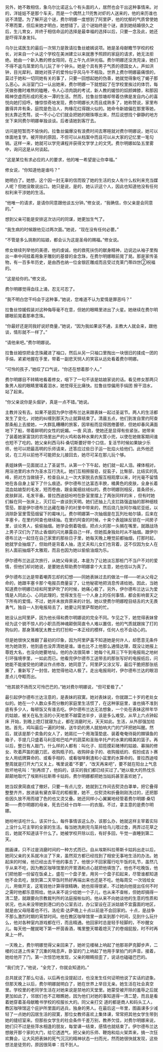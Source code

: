 <p> 另外，她不敢相信，象乌尔比诺这么个有头面的人，居然也会干出这种事情来。对的，洋娃娃不是那个车夫，而是一个偶然上11兜售对虾的人送来的，他的来历谁也说不清楚。为了解开这个谜，费尔明娜一度想到了阿里萨，他的忧郁的气质曾使她不寒而栗，但后来她才明白，她想错了。这个谜始终是个谜，直到她结婚很久之后，生儿育女，并终于相信命运的选择是最幸福的选择以后，只要一念及此，她还是吓得浑身发抖。</p>
<p> 乌尔比诺医生的最后一次努力是敦请拉鲁丝媲嫣说项。她是圣母献瞻节学校的校长，对来自一个从这个学校在美洲建立以来就惠予照顾的家庭的请求，她无法拒绝。她由一个新入教的修女陪同，在上午九点钟光临。费尔明娜还没洗完澡，她们不得不返鸟笼里的鸟儿玩了半个钟头。她是个具有男子气质的德国女人，声如洪钟，目光犀利，跟她对孩子的爱怜似乎风马牛不相及。世界上费尔明娜最痛恨的，莫过于她和一切同她有关的事了，只要一回想起她的伪善，她就觉得象吃了蝎子那么恶心。从浴室门口一认出她来，费尔明娜一下就想起了在学校里挨过的体罚，每天做弥撒时难熬的瞌睡，令人心凉肉跳的考试，新人教的媛惊的奴颜婢膝，和那因精神空虚而形成的死水一潭的生活。然而，拉鲁丝惊塘却带着仿佛是发自内心的喜悦向她打招呼。慷惊惊奇地发现，费尔明娜长大而且成熟多了，她称赞说，家里布置得井井有条，庭院是色治人，拘椽花红得跟火似的。她命令新娘偏在那里等她，别太靠近秃骛，说一不小心它们就会把她的眼珠啄出来，然后说想找个僻静的地方坐下来同费尔明娜单独谈谈。后者请她到客厅去。</p>
<p> 访问是短暂而不愉快的。拉鲁丝偏爆没有浪费时间去寒暄就对费尔明娜说，她可以体面地复学。被开除的原因，不但可以从档案中而且可以从大家的记忆里一笔勾销。这样一来，她就可以学完课程并获得文学学上的文凭。费尔明娜如坠五里雾中，询问这是从何谈起。</p>
<p> “这是某位有求必应的人的要求，他的唯一希望是让你幸福。”</p>
<p> 修女说，“你知道他是谁吗？”</p>
<p> 她明白了。她想，这个因一封无辜的信而毁了她的生活的女人有什么权利来充当媒人呢？但她没敢说出口。她只是说，是的，她认识这个人，因此也知道他没有任何权利来干涉她的生活。</p>
<p> “他唯一的请求，是请你同意跟他谈五分钟。”修女说，“我确信，你父亲是会同意的。”</p>
<p> 想到父亲可能是安排这次访问的同谋，她更加生气了。</p>
<p> “我生病的时候跟他见过两次面。”她说，“现在没有任何必要。”</p>
<p> “不管是多么挑剔的姑娘，都会认为这是圣母的赐福。”修女说。</p>
<p> 修女继续列举他的美德，他的虔诚，他的救死扶伤的献身精神，边说边从袖子里掏出一串中间挂着用象牙雕刻的基督的金念珠，在费尔明娜眼前晃了晃。那是家传圣物，有一百多年历史，是由西也纳一位金银匠雕成而且受过克莱门蒂四世②祝福的。</p>
<p> “这是给你的。”修文说。</p>
<p> 费尔明娜觉得血往上涌，忍无可忍了。</p>
<p> “我不明白您干吗会于这种事，”她说，您难道不认为爱情是罪恶吗？”</p>
<p> 拉鲁丝惊媛假装对这种侮辱毫不在意，但她的眼睛里进出了火星。她继续在费尔明娜眼前晃着那串念珠。</p>
<p> “你最好还是同我好说好商量，”她说，“因为我如果说不通，主教大人就会来，跟他谈，情形就不一样了。”</p>
<p> “请他来吧。”费尔明娜说。</p>
<p> 拉鲁丝姆惊把金念珠藏进了袖口，然后从另一只袖口里掏出一块很旧的揉成一团的手绢，紧紧地握在手里，带着一副悲天悯人的笑容从远处看着费尔明娜。</p>
<p> “可怜的孩子，”她叹了口气说，“你还在想着那个人。”</p>
<p> 费尔明娜目不转睛地看着修女，咽下了一句不该是姑娘家说的话。看见修女那两只象男人般的眼睛里噙着泪水，她觉得无比痛快。拉鲁丝惊偏用手绢团 擦干泪水，站了起来。</p>
<p> “你父亲说你是头倔驴，真是一点不错。”她说。</p>
<p> 主教并没有去。如果不是因为伊尔德布兰达来跟表妹一起过圣诞节。两人的生活都发生了变化，对她的纠缠到那天为止就算结束了。清晨五点，他们到发自里约阿查那条船上去接她，一大群乱糟糟的旅客，因旱船而显得困倦萎顿，但她却春风满面地下了船，带着鲜明的女性的妩媚。一夜 风浪，使她还是显得有些紧张。她带来了装着她家富饶的农场里出产的火鸡和各种水果的大筐小兜，以使在她做客期间谁也短不了吃的。她父亲利西马科·桑切斯要好带个口信，复活节时候如果缺少乐师，他可以把最高明的乐师请来，还答应过些日子运一批焰火给他们。此外他还说，在三月以前他不可能把女儿接回去，她尽可呆在那儿玩个够。</p>
<p> 表姐妹俩一见面就过上了圣诞节。从第一个下午起，她们就一起人泪。裸体相对，用浴池里的水作为圣水互行洗礼。她们互相擦服皂，捉虱子，比臀部，比结实的乳峰，把对方当做镜子，检查自从上一次大家脱去衣服互相观摩以来，时光毫不留情地在各自身上留下了什么痕迹。伊尔德布兰达富态丰腴，橘黄色的皮肤，全身长着混血姑娘型的毛发，短而卷曲，跟金属细丝绒似的。费尔明娜则相反，苗条颀长，皮肤鲜润，毛发平垂。普拉西迪妞吩咐在卧室里摆上了两张同样的床 ，但有时她们躲在同一张床上，灭灯后一直谈到天明。她们还抽上几支拦路强盗抽的那种细枝雪茄，那是伊尔德布兰达藏在箱子的衬里中带来的，然后烧几张阿尔梅尼亚纸，以消除卧室里雪茄烟留下的霉味儿。费尔明娜第一次抽烟是在瓦列杜帕尔镇，后来在丰塞卡，在里约阿查也继续抽。在里约阿查的时候，十来个表姐妹反锁在一间房子里，谈论男人，偷偷抽烟。她学会倒着吸烟，把点火的那一头搁在嘴里，就跟战场上男子汉们为了防止香烟的闪光暴露自己一样，但她孤身独处时从不抽烟。跟伊尔德布兰达一起住在自己家里的那些日子里，她每天晚上睡觉前都抽烟，打那时起，她就学会抽烟了，但始终是背着人抽，连丈夫和儿女们也背着，这不仅因为女人在别人面前抽烟不太雅观，而且也因为她以偷偷油烟为乐。</p>
<p> 伊尔德布兰达这次旅行，从她父母来说，本是为了让她淡忘那桩门不当户不对的爱情，但他们却对她说，是要她去帮助费尔明娜拿个大主意，她也信以为真了。</p>
<p> 伊尔德布兰达是带着嘲弄忘却的幻想——同她表妹过去的做法一样——听从父母之 命的，她跟丰塞卡那个电报员商量妥了，让他秘密地把消息传递给她。因此，当她知道费尔明娜已经和阿里萨吹了的时候，她痛心极了。另外，伊尔德布兰达认为爱情是人同此心、心同此理的，觉得发生在一个人身上的任何事情，都会影响普天之下所有的爱情。不过，她并未放弃原来的计划。她以使费尔明娜瞠目结舌的大无畏勇气，独自一人到电报局去了，她要让阿里萨帮她的忙。</p>
<p> 她没认出阿里萨，因为他长得和费尔明娜说的完全不同。乍见之下，她觉得表妹曾经为这个貌不惊人的小职员而神魂颠倒简直令人难以置信，他的气质就跟挨了打的狗似的，那身落难犹太教士的打扮和一本正经的模样，任何人也不会动心的。</p>
<p> 但是她很快又推翻了最初的印象，因为阿里萨虽不知道她是何许人，却愿意无条件地为她效劳，他到底也没弄清她是谁。谁也比不上他那么通情达理，既没让她报上尊姓大名，也没向她要地址。他的办法很简单：她每个礼拜三下午到电报局之地树引环强境李里，一如此而已。他看完伊尔德市工送带去的那张写好的电报纸后，问她能不能接受他的建议作点修改，她同意了。阿里萨又涂又写，最后干脆把那张纸撕了，重新写了一封信，她觉得他动人极了。走出电报局时，伊尔德布兰达的眼泪差点儿夺眶而出。</p>
<p> “他其貌不扬而又可怜巴巴的，”她对费尔明娜说，“但可爱极了。”</p>
<p> 最引起伊尔德布兰达注意的，是表妹的寂寞。她对表妹说，你就跟二十岁的老处女似的。她在一个人数众多而分散的家庭里生活惯了，在这种家庭里，谁也搞不准到底有多少人，每顿饭又有谁去吃。伊尔德布兰达无法想象，一个处在表妹这样年华的姑娘，被关在私生活的小天地里不越雷池半步，该是多么难受。从早上六点钟起床 开始，到晚上熄灯就寝为止，都在消磨时光，天天如此。生活，从外部强加给她。首先，鸡叫最后一遍的时候，送牛奶的男人就拍响大门的门环把她叫醒。然后，就该是那个卖鱼的女人了，她肩扛一个用海藻垫底、装着奄奄待毙的棘镇鱼的箱子，手提几只盛着马利亚啦巴哈产的蔬菜和圣贻辛托产的水果的精美的篮子。再以后，整日有人敲门，什么样的人都有：叫化子、招揽摸彩赌博的姑娘、募捐的修女、吹着芦笛的磨刀匠。收购瓶子的。收购碎金子的、收购报纸的、假扮成吉卜赛女人用纸牌算命的、或看手相的、或看咖啡剩渣和小盆里的水算命的。普拉西迪哑整周就是打开大门又关上，嘴里说着“不要”，“改天再来吧”，要不就在阳台上气息败坏地吼叫：“别再烦了，他妈的，该买的我们都已经买过了。”她以极大的热忱乐颠颠地取代了埃斯科拉斯蒂卡姑妈，费尔明娜都把她当姑妈甚至喜欢她了。</p>
<p> 她当奴隶简直成了撤好。只要一有点儿空，她就到工作间去熨烫白罩单，把它叠得整整齐齐，放进装有黛衣草花的柜橱里，她不＿仅熨烫和折叠刚刚洗过的，还把那些因久放不用而褪了色的也又烫又叠。她还同样小心翼翼地经管着费尔明娜·桑切斯——费尔明娜的母亲，死去已经十四年——的衣服。不过，拿主意的是费尔明娜。</p>
<p> 她吩咐该吃什么，该买什么，每件事情该这么办，该那么办，她就这样主宰着实际上没什么可主宰的全家的生活。每当她洗刷完鸟笼并给鸟儿喂过食，两弄过花草之后，她就不知道该干什么了。她被学校开除以后，有好多回，午觉一直睡到第二天。</p>
<p> 图画课，只不过是消磨时间的一种方式而已。自从埃斯科拉蒂斯卡姑妈出走以后，她同父亲的关系就冷淡了下来，虽然双方都已经找到了相安无事地生活的办法。她起床的时候，他已经出去干他的事去了。他很少不回家履行吃午饭的礼节，虽然几乎从来不吃，因为教区咖啡馆里的开胃酒和点心就把他填饱了。他也不吃晚饭，他们把他那一份留在饭桌上，盛在一个盘子里，用另一个盘子扣起来，尽管谁都知道他不会去吃，放到第二天早饭时热好再端出来也还是不吃。他每周交 一次钱给女儿，用做开支，这笔钱他计算得很精确，她也抠得很紧，不过她向他提出任何不时之需时他都乐意照给。他从来不说少给她一个子儿，也从来不查帐，但她却搞得一清二楚，就跟要向宗教裁判所的法庭报帐似的。他从来不向她谈他的生意的性质和状况，也从来没带她到港口的办公室去过，办公室设在正派姑娘不宜露面的地区，就是由父母陪着也不行。洛伦索·达萨晚上十点以前是不会回家的。十点，是战争不那么激烈时期的宵禁时间。他在教区咖啡馆里一直呆到那个时间，见到什么玩什么，他对各种室内游戏都在行，而且精通。他回家时总是轻手轻脚的，不吵醒女儿。每天他一醒就喝下第一杯茵香酒，嘴里整天嚼着熄灭了的卷烟屁股，时不时再来上一杯。</p>
<p> 一天晚上，费尔明娜觉得父亲回来了，她听见楼梯上响起了他那哥萨克脚步声，二楼的过道上传来了沉重的喘息声，卧室的门上响起了他用手掌拍门的声音。接着，她给他开了门，第一次惊恐地发现，父亲的眼睛扭歪了，说话也磕磕巴巴的。</p>
<p> “我们完了。”他说，“全完了，你就会知道的。”</p>
<p> 总共就说了那么句话，以后再也没提起过，也没发生任何证明他说了实话的迹象。但那天晚上以后，费尔明娜就明白了，她在世界上举目无亲。她生活在社会真空里。学校里的老同学生活在对她来说是禁地的天堂里。她蒙受被开除的羞辱之后就更加如此了，邻居们也不正眼瞧她，因为他们对她的事知道得一清二楚，而且是看着她穿着圣母献瞻书学校的校服长大的。同父亲打交 道的都是商人和码头工人，教区咖啡馆这个庇护所里面的逃兵，独身的男人。在最后这一年里，图画课多少减轻了一点她的囚居生活的寂寞，那位女教师喜欢上集体课，常常把其他女学生带到她的缝纫室来。但那些女学生的社会条件千差万别，教养欠佳，对费尔明娜来说，她们只不过是些萍水相逢的朋友，每堂课一结束，感情也就结束了。伊尔德布兰达想敞开那个家的大门，给它透透气，把父亲的乐师、鞭炮和焰火架弄来，搞一次狂欢舞会，让大风把表妹的死气沉沉的精神状态一扫而光，然而她很快就发现，这些想法是徒劳的，原因很简单：找不到人。</p>
